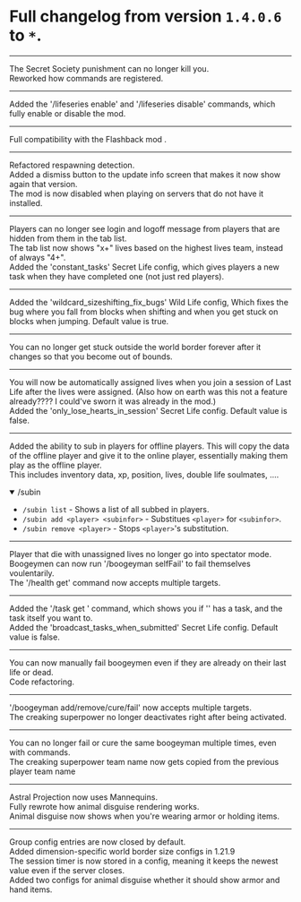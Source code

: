 # Full changelog from version `1.4.0.6` to `*`.

----------

The Secret Society punishment can no longer kill you.<br>
Reworked how commands are registered.

----------

Added the '/lifeseries enable' and '/lifeseries disable' commands, which fully enable or disable the mod.

----------

Full compatibility with the Flashback mod .

----------

Refactored respawning detection.<br>
Added a dismiss button to the update info screen that makes it now show again that version.<br>
The mod is now disabled when playing on servers that do not have it installed.

----------

Players can no longer see login and logoff message from players that are hidden from them in the tab list.<br>
The tab list now shows "x+" lives based on the highest lives team, instead of always "4+".<br>
Added the 'constant_tasks' Secret Life config, which gives players a new task when they have completed one (not just red players).

----------

Added the 'wildcard_sizeshifting_fix_bugs' Wild Life config, Which fixes the bug where you fall from blocks when shifting and when you get stuck on blocks when jumping. Default value is true.

----------

You can no longer get stuck outside the world border forever after it changes so that you become out of bounds.

----------

You will now be automatically assigned lives when you join a session of Last Life after the lives were assigned. (Also how on earth was this not a feature already???? I could've sworn it was already in the mod.)<br>
Added the 'only_lose_hearts_in_session' Secret Life config. Default value is false.

----------

Added the ability to sub in players for offline players. This will copy the data of the offline player and give it to the online player, essentially making them play as the offline player.<br>
This includes inventory data, xp, position, lives, double life soulmates, ....

<details open>
<summary>/subin</summary>

- `/subin list` - Shows a list of all subbed in players.
- `/subin add <player> <subinfor>` - Substitues `<player>` for `<subinfor>`.
- `/subin remove <player>` - Stops `<player>`'s substitution.
</details>

----------

Player that die with unassigned lives no longer go into spectator mode.<br>
Boogeymen can now run '/boogeyman selfFail' to fail themselves voulentarily.<br>
The '/health get' command now accepts multiple targets.

----------

Added the '/task get <player>' command, which shows you if '<player>' has a task, and the task itself you want to.<br>
Added the 'broadcast_tasks_when_submitted' Secret Life config. Default value is false.

----------

You can now manually fail boogeymen even if they are already on their last life or dead.<br>
Code refactoring.

----------

'/boogeyman add/remove/cure/fail' now accepts multiple targets.<br>
The creaking superpower no longer deactivates right after being activated.

----------

You can no longer fail or cure the same boogeyman multiple times, even with commands.<br>
The creaking superpower team name now gets copied from the previous player team name

----------

Astral Projection now uses Mannequins.<br>
Fully rewrote how animal disguise rendering works.<br>
Animal disguise now shows when you're wearing armor or holding items.

----------

Group config entries are now closed by default.<br>
Added dimension-specific world border size configs in 1.21.9<br>
The session timer is now stored in a config, meaning it keeps the newest value even if the server closes.<br>
Added two configs for animal disguise whether it should show armor and hand items.